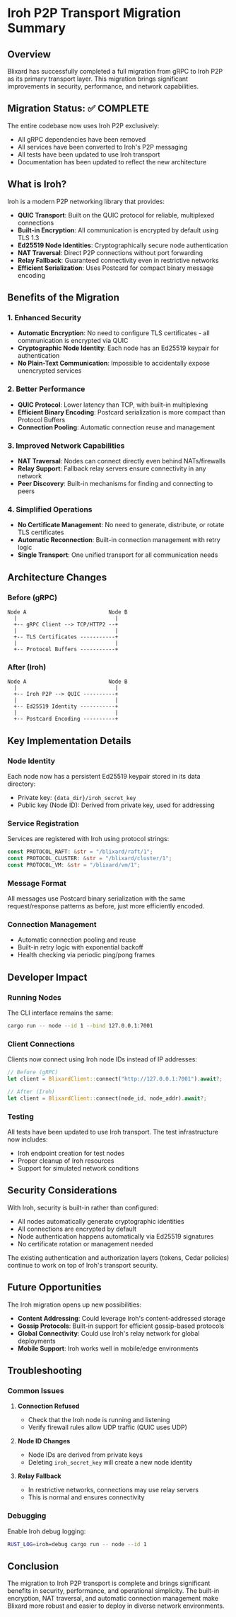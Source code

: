 # Iroh P2P Transport Migration Summary

## Overview

Blixard has successfully completed a full migration from gRPC to Iroh P2P as its primary transport layer. This migration brings significant improvements in security, performance, and network capabilities.

## Migration Status: ✅ COMPLETE

The entire codebase now uses Iroh P2P exclusively:
- All gRPC dependencies have been removed
- All services have been converted to Iroh's P2P messaging
- All tests have been updated to use Iroh transport
- Documentation has been updated to reflect the new architecture

## What is Iroh?

Iroh is a modern P2P networking library that provides:
- **QUIC Transport**: Built on the QUIC protocol for reliable, multiplexed connections
- **Built-in Encryption**: All communication is encrypted by default using TLS 1.3
- **Ed25519 Node Identities**: Cryptographically secure node authentication
- **NAT Traversal**: Direct P2P connections without port forwarding
- **Relay Fallback**: Guaranteed connectivity even in restrictive networks
- **Efficient Serialization**: Uses Postcard for compact binary message encoding

## Benefits of the Migration

### 1. Enhanced Security
- **Automatic Encryption**: No need to configure TLS certificates - all communication is encrypted via QUIC
- **Cryptographic Node Identity**: Each node has an Ed25519 keypair for authentication
- **No Plain-Text Communication**: Impossible to accidentally expose unencrypted services

### 2. Better Performance
- **QUIC Protocol**: Lower latency than TCP, with built-in multiplexing
- **Efficient Binary Encoding**: Postcard serialization is more compact than Protocol Buffers
- **Connection Pooling**: Automatic connection reuse and management

### 3. Improved Network Capabilities
- **NAT Traversal**: Nodes can connect directly even behind NATs/firewalls
- **Relay Support**: Fallback relay servers ensure connectivity in any network
- **Peer Discovery**: Built-in mechanisms for finding and connecting to peers

### 4. Simplified Operations
- **No Certificate Management**: No need to generate, distribute, or rotate TLS certificates
- **Automatic Reconnection**: Built-in connection management with retry logic
- **Single Transport**: One unified transport for all communication needs

## Architecture Changes

### Before (gRPC)
```
Node A                          Node B
  |                               |
  +-- gRPC Client --> TCP/HTTP2 --+
  |                               |
  +-- TLS Certificates -----------+
  |                               |
  +-- Protocol Buffers -----------+
```

### After (Iroh)
```
Node A                          Node B
  |                               |
  +-- Iroh P2P --> QUIC ----------+
  |                               |
  +-- Ed25519 Identity -----------+
  |                               |
  +-- Postcard Encoding ----------+
```

## Key Implementation Details

### Node Identity
Each node now has a persistent Ed25519 keypair stored in its data directory:
- Private key: `{data_dir}/iroh_secret_key`
- Public key (Node ID): Derived from private key, used for addressing

### Service Registration
Services are registered with Iroh using protocol strings:
```rust
const PROTOCOL_RAFT: &str = "/blixard/raft/1";
const PROTOCOL_CLUSTER: &str = "/blixard/cluster/1";
const PROTOCOL_VM: &str = "/blixard/vm/1";
```

### Message Format
All messages use Postcard binary serialization with the same request/response patterns as before, just more efficiently encoded.

### Connection Management
- Automatic connection pooling and reuse
- Built-in retry logic with exponential backoff
- Health checking via periodic ping/pong frames

## Developer Impact

### Running Nodes
The CLI interface remains the same:
```bash
cargo run -- node --id 1 --bind 127.0.0.1:7001
```

### Client Connections
Clients now connect using Iroh node IDs instead of IP addresses:
```rust
// Before (gRPC)
let client = BlixardClient::connect("http://127.0.0.1:7001").await?;

// After (Iroh)
let client = BlixardClient::connect(node_id, node_addr).await?;
```

### Testing
All tests have been updated to use Iroh transport. The test infrastructure now includes:
- Iroh endpoint creation for test nodes
- Proper cleanup of Iroh resources
- Support for simulated network conditions

## Security Considerations

With Iroh, security is built-in rather than configured:
- All nodes automatically generate cryptographic identities
- All connections are encrypted by default
- Node authentication happens automatically via Ed25519 signatures
- No certificate rotation or management needed

The existing authentication and authorization layers (tokens, Cedar policies) continue to work on top of Iroh's transport security.

## Future Opportunities

The Iroh migration opens up new possibilities:
- **Content Addressing**: Could leverage Iroh's content-addressed storage
- **Gossip Protocols**: Built-in support for efficient gossip-based protocols
- **Global Connectivity**: Could use Iroh's relay network for global deployments
- **Mobile Support**: Iroh works well in mobile/edge environments

## Troubleshooting

### Common Issues

1. **Connection Refused**
   - Check that the Iroh node is running and listening
   - Verify firewall rules allow UDP traffic (QUIC uses UDP)

2. **Node ID Changes**
   - Node IDs are derived from private keys
   - Deleting `iroh_secret_key` will create a new node identity

3. **Relay Fallback**
   - In restrictive networks, connections may use relay servers
   - This is normal and ensures connectivity

### Debugging
Enable Iroh debug logging:
```bash
RUST_LOG=iroh=debug cargo run -- node --id 1
```

## Conclusion

The migration to Iroh P2P transport is complete and brings significant benefits in security, performance, and operational simplicity. The built-in encryption, NAT traversal, and automatic connection management make Blixard more robust and easier to deploy in diverse network environments.